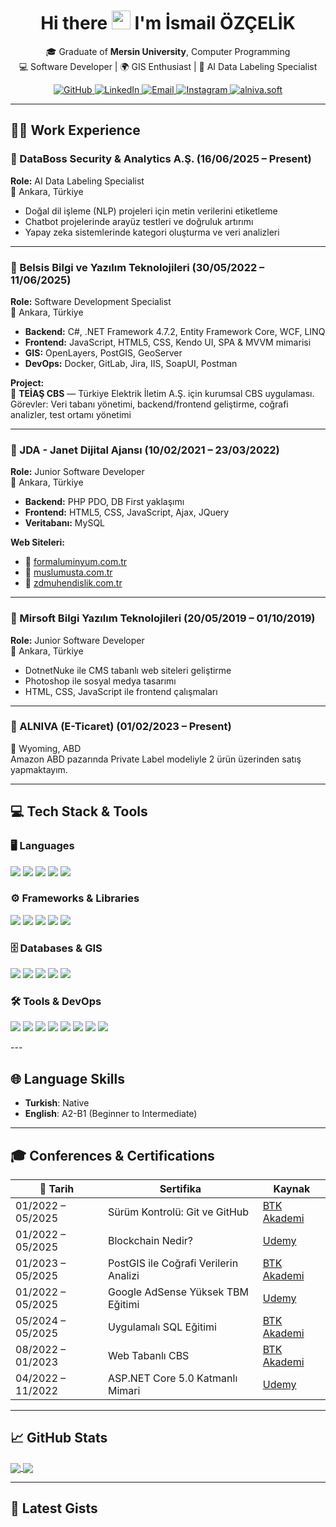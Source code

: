 <h1 align="center">
  Hi there <img src="https://media.giphy.com/media/hvRJCLFzcasrR4ia7z/giphy.gif" height="30" /> I'm İsmail ÖZÇELİK
</h1>

<p align="center">
  🎓 Graduate of <strong>Mersin University</strong>, Computer Programming <br/>
  💻 Software Developer | 🌍 GIS Enthusiast | 🧠 AI Data Labeling Specialist
</p>

<p align="center">
  <a href="https://github.com/ismailozcelik1494" target="_blank">
    <img src="https://img.shields.io/badge/GitHub-100000?style=for-the-badge&logo=github&logoColor=white" alt="GitHub" />
  </a>
  <a href="https://www.linkedin.com/in/ismail-ozcelik-ltd-llc/" target="_blank">
    <img src="https://img.shields.io/badge/LinkedIn-0A66C2?style=for-the-badge&logo=linkedin&logoColor=white" alt="LinkedIn" />
  </a>
  <a href="mailto:ismailozcelik1494@gmail.com">
    <img src="https://img.shields.io/badge/Gmail-D14836?style=for-the-badge&logo=gmail&logoColor=white" alt="Email" />
  </a>
  <a href="https://instagram.com/ismailozcelik1494" target="_blank">
    <img src="https://img.shields.io/badge/Instagram-E4405F?style=for-the-badge&logo=instagram&logoColor=white" alt="Instagram" />
  </a>
  <a href="https://instagram.com/alniva.soft/" target="_blank">
    <img src="https://img.shields.io/badge/Alniva%20Soft-F4D03E?style=for-the-badge&logo=cliqz&logoColor=black" alt="alniva.soft" />
  </a>
</p>

---

## 👨‍💻 Work Experience

### 💼 DataBoss Security & Analytics A.Ş. (16/06/2025 – Present)  
**Role:** AI Data Labeling Specialist  
📍 Ankara, Türkiye  
- Doğal dil işleme (NLP) projeleri için metin verilerini etiketleme  
- Chatbot projelerinde arayüz testleri ve doğruluk artırımı  
- Yapay zeka sistemlerinde kategori oluşturma ve veri analizleri  

---

### 💼 Belsis Bilgi ve Yazılım Teknolojileri (30/05/2022 – 11/06/2025)  
**Role:** Software Development Specialist  
📍 Ankara, Türkiye  
- **Backend:** C#, .NET Framework 4.7.2, Entity Framework Core, WCF, LINQ  
- **Frontend:** JavaScript, HTML5, CSS, Kendo UI, SPA & MVVM mimarisi  
- **GIS:** OpenLayers, PostGIS, GeoServer  
- **DevOps:** Docker, GitLab, Jira, IIS, SoapUI, Postman  

**Project:**  
🔹 **TEİAŞ CBS** — Türkiye Elektrik İletim A.Ş. için kurumsal CBS uygulaması.  
Görevler: Veri tabanı yönetimi, backend/frontend geliştirme, coğrafi analizler, test ortamı yönetimi

---

### 💼 JDA - Janet Dijital Ajansı (10/02/2021 – 23/03/2022)  
**Role:** Junior Software Developer  
📍 Ankara, Türkiye  
- **Backend:** PHP PDO, DB First yaklaşımı  
- **Frontend:** HTML5, CSS, JavaScript, Ajax, JQuery  
- **Veritabanı:** MySQL  

**Web Siteleri:**  
- 🔗 [formaluminyum.com.tr](https://www.formaluminyum.com.tr)  
- 🔗 [muslumusta.com.tr](https://muslumusta.com.tr)  
- 🔗 [zdmuhendislik.com.tr](https://zdmuhendislik.com.tr)

---

### 💼 Mirsoft Bilgi Yazılım Teknolojileri (20/05/2019 – 01/10/2019)  
**Role:** Junior Software Developer  
📍 Ankara, Türkiye  
- DotnetNuke ile CMS tabanlı web siteleri geliştirme  
- Photoshop ile sosyal medya tasarımı  
- HTML, CSS, JavaScript ile frontend çalışmaları

---

### 💼 ALNIVA (E-Ticaret) (01/02/2023 – Present)  
📍 Wyoming, ABD  
Amazon ABD pazarında Private Label modeliyle 2 ürün üzerinden satış yapmaktayım.

---

## 💻 Tech Stack & Tools

### 🖥️ Languages
<p>
  <img src="https://img.shields.io/badge/C%23-239120?style=for-the-badge&logo=c-sharp&logoColor=white" />
  <img src="https://img.shields.io/badge/PHP-777BB4?style=for-the-badge&logo=php&logoColor=white" />
  <img src="https://img.shields.io/badge/HTML5-E34F26?style=for-the-badge&logo=html5&logoColor=white" />
  <img src="https://img.shields.io/badge/CSS3-1572B6?style=for-the-badge&logo=css3&logoColor=white" />
  <img src="https://img.shields.io/badge/JavaScript-F7DF1E?style=for-the-badge&logo=javascript&logoColor=black" />
</p>

### ⚙️ Frameworks & Libraries
<p>
  <img src="https://img.shields.io/badge/.NET-512BD4?style=for-the-badge&logo=dotnet&logoColor=white" />
  <img src="https://img.shields.io/badge/Entity%20Framework-68217A?style=for-the-badge&logo=.net&logoColor=white" />
  <img src="https://img.shields.io/badge/WCF-000000?style=for-the-badge&logo=.net&logoColor=white" />
  <img src="https://img.shields.io/badge/Kendo%20UI-0C7CD5?style=for-the-badge&logo=telerik&logoColor=white" />
  <img src="https://img.shields.io/badge/DevExpress-FF6C37?style=for-the-badge&logo=devexpress&logoColor=white" />
</p>

### 🗄️ Databases & GIS
<p>
  <img src="https://img.shields.io/badge/PostgreSQL-4169E1?style=for-the-badge&logo=postgresql&logoColor=white" />
  <img src="https://img.shields.io/badge/MySQL-4479A1?style=for-the-badge&logo=mysql&logoColor=white" />
  <img src="https://img.shields.io/badge/PostGIS-9ACD32?style=for-the-badge&logo=postgis&logoColor=white" />
  <img src="https://img.shields.io/badge/GeoServer-3A6EA5?style=for-the-badge&logo=geoserver&logoColor=white" />
  <img src="https://img.shields.io/badge/OpenLayers.js-1F6FEB?style=for-the-badge&logo=OpenStreetMap&logoColor=white" />
</p>

### 🛠 Tools & DevOps
<p>
  <img src="https://img.shields.io/badge/Docker-2496ED?style=for-the-badge&logo=docker&logoColor=white" />
  <img src="https://img.shields.io/badge/Git-F05032?style=for-the-badge&logo=git&logoColor=white" />
  <img src="https://img.shields.io/badge/GitHub-181717?style=for-the-badge&logo=github&logoColor=white" />
  <img src="https://img.shields.io/badge/GitLab-FC6D26?style=for-the-badge&logo=gitlab&logoColor=white" />
  <img src="https://img.shields.io/badge/Visual%20Studio-5C2D91?style=for-the-badge&logo=visualstudio&logoColor=white" />
  <img src="https://img.shields.io/badge/Postman-FF6C37?style=for-the-badge&logo=postman&logoColor=white" />
  <img src="https://img.shields.io/badge/Jira-0052CC?style=for-the-badge&logo=jira&logoColor=white" />
  <img src="https://img.shields.io/badge/IIS-0078D7?style=for-the-badge&logo=microsoft&logoColor=white" />
</p>
---

## 🌐 Language Skills

- **Turkish**: Native  
- **English**: A2-B1 (Beginner to Intermediate)

---

## 🎓 Conferences & Certifications

| 📅 Tarih | Sertifika | Kaynak |
|--------|-----------|--------|
| 01/2022 – 05/2025 | Sürüm Kontrolü: Git ve GitHub | [BTK Akademi](https://www.btkakademi.gov.tr/portal/certificate/validate?certificateId=WJ1SMemwAg) |
| 01/2022 – 05/2025 | Blockchain Nedir? | [Udemy](https://www.udemy.com/certificate/UC-924c3492-6c35-4878-84e8-e90bb20a7a04) |
| 01/2023 – 05/2025 | PostGIS ile Coğrafi Verilerin Analizi | [BTK Akademi](https://www.btkakademi.gov.tr/portal/certificate/validate?certificateId=dx1hAxYDNA) |
| 01/2022 – 05/2025 | Google AdSense Yüksek TBM Eğitimi | [Udemy](https://www.udemy.com/certificate/UC-4d9476c7-952f-4c5e-9d1cfb6132c50784) |
| 05/2024 – 05/2025 | Uygulamalı SQL Eğitimi | [BTK Akademi](https://www.btkakademi.gov.tr/portal/certificate/validate?certificateId=ZA1UNPXMB) |
| 08/2022 – 01/2023 | Web Tabanlı CBS | [BTK Akademi](https://www.btkakademi.gov.tr/portal/certificate/validate?certificateId=9XrtqDP2pk) |
| 04/2022 – 11/2022 | ASP.NET Core 5.0 Katmanlı Mimari | [Udemy](https://www.udemy.com/certificate/UC-aea692c6-d2a9-4b22-907d-801d053a7394) |

---

## 📈 GitHub Stats

<a href="https://github.com/ismailozcelik1494">
  <img align="center" src="https://github-readme-stats.vercel.app/api?username=ismailozcelik1494&show_icons=true&bg_color=0d1117&text_color=bdc3c7&title_color=F4D03E&icon_color=F4D03E&hide_border=true" />
</a>
<a href="https://github.com/ismailozcelik1494">
  <img align="center" src="https://github-readme-stats.vercel.app/api/top-langs/?username=ismailozcelik1494&bg_color=0d1117&text_color=bdc3c7&title_color=F4D03E&hide_border=true&layout=compact&langs_count=10" />
</a>

---

## 📝 Latest Gists

<!-- GISTS:START -->
<!-- GISTS:END -->

